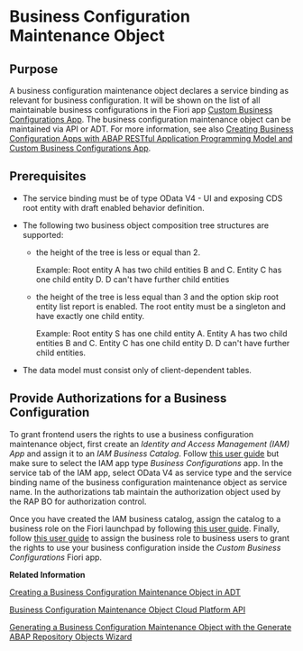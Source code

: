 <!-- loio61159c4dc45b45619b46b4620615c357 -->

# Business Configuration Maintenance Object



<a name="loio61159c4dc45b45619b46b4620615c357__section_ugh_txt_4sb"/>

## Purpose

A business configuration maintenance object declares a service binding as relevant for business configuration. It will be shown on the list of all maintainable business configurations in the Fiori app [Custom Business Configurations App](../50-administration-and-ops/custom-business-configurations-app-76384d8.md). The business configuration maintenance object can be maintained via API or ADT. For more information, see also [Creating Business Configuration Apps with ABAP RESTful Application Programming Model and Custom Business Configurations App](creating-business-configuration-apps-with-abap-restful-application-programming-model-and-fa420dd.md).



<a name="loio61159c4dc45b45619b46b4620615c357__section_ndb_slr_xqb"/>

## Prerequisites

-   The service binding must be of type OData V4 - UI and exposing CDS root entity with draft enabled behavior definition.

-   The following two business object composition tree structures are supported:

    -   the height of the tree is less or equal than 2.

        Example: Root entity A has two child entities B and C. Entity C has one child entity D. D can't have further child entities

    -   the height of the tree is less equal than 3 and the option skip root entity list report is enabled. The root entity must be a singleton and have exactly one child entity.

        Example: Root entity S has one child entity A. Entity A has two child entities B and C. Entity C has one child entity D. D can't have further child entities.


-   The data model must consist only of client-dependent tables.




<a name="loio61159c4dc45b45619b46b4620615c357__section_ejg_zlr_xqb"/>

## Provide Authorizations for a Business Configuration

To grant frontend users the rights to use a business configuration maintenance object, first create an *Identity and Access Management \(IAM\) App* and assign it to an *IAM Business Catalog*. Follow [this user guide](https://help.sap.com/docs/btp/sap-abap-development-user-guide/consuming-services-in-ui?version=Cloud) but make sure to select the IAM app type *Business Configurations* app. In the service tab of the IAM app, select OData V4 as service type and the service binding name of the business configuration maintenance object as service name. In the authorizations tab maintain the authorization object used by the RAP BO for authorization control.

Once you have created the IAM business catalog, assign the catalog to a business role on the Fiori launchpad by following [this user guide](https://help.sap.com/docs/btp/sap-business-technology-platform/maintain-business-roles?version=Cloud). Finally, follow [this user guide](https://help.sap.com/docs/btp/sap-business-technology-platform/maintain-business-users?version=Cloud) to assign the business role to business users to grant the rights to use your business configuration inside the *Custom Business Configurations* Fiori app.

**Related Information**  


[Creating a Business Configuration Maintenance Object in ADT](creating-a-business-configuration-maintenance-object-in-adt-1196530.md "Find out how to create a business configuration maintenance object using the ABAP Development Tools (ADT).")

[Business Configuration Maintenance Object Cloud Platform API](business-configuration-maintenance-object-cloud-platform-api-508d406.md "Use the ABAP API mbc_cp_api to create, update, delete, and read business configuration maintenance objects.")

[Generating a Business Configuration Maintenance Object with the Generate ABAP Repository Objects Wizard](generating-a-business-configuration-maintenance-object-with-the-generate-abap-repository-047e01c.md "You can create a business configuration maintenance object together with all related development objects on the basis of a database table by using the Generate ABAP Repository Objects Wizard.")

